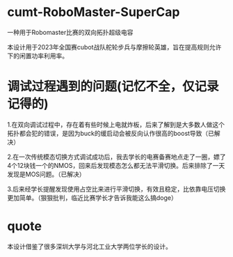 # cumt-RoboMaster-SuperCap
一种用于Robomaster比赛的双向拓扑超级电容

本设计用于2023年全国赛cubot战队舵轮步兵与摩擦轮英雄，旨在提高规则允许下的闲置功率利用率。

# 调试过程遇到的问题(记忆不全，仅记录记得的)
1.在双向调试过程中，存在着有些时候上电就炸板，后来了解到是大多数人做这个拓扑都会犯的错误，是因为buck的缓启动会被反向认作很高的boost导致（已解决）

2.在一次传统模态切换方式调试成功后，我去学长的电赛备赛地点走了一圈，嫖了4个12块钱一个的NMOS，回来后发现模态怎么都无法平滑切换。后来排除了一天发现是MOS问题。（已解决）

3.后来经学长提醒发现使用占空比来进行平滑切换，有效且稳定，比依靠电压切换更加简单。（狠狠批判，临近比赛学长才告诉我能这么搞doge）


# quote
本设计借鉴了很多深圳大学与河北工业大学两位学长的设计。
